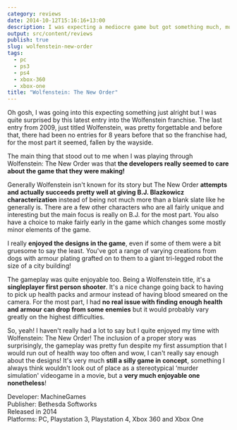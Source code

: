 ```yaml
---
category: reviews
date: 2014-10-12T15:16:16+13:00
description: I was expecting a mediocre game but got something much, much better than expected!
output: src/content/reviews
publish: true
slug: wolfenstein-new-order
tags:
  - pc
  - ps3
  - ps4
  - xbox-360
  - xbox-one
title: "Wolfenstein: The New Order"
---
```

Oh gosh, I was going into this expecting something just alright but I was quite surprised by this latest entry into the Wolfenstein franchise. The last entry from 2009, just titled Wolfenstein, was pretty forgettable and before that, there had been no entries for 8 years before that so the franchise had, for the most part it seemed, fallen by the wayside.

The main thing that stood out to me when I was playing through Wolfenstein: The New Order was that **the developers really seemed to care about the game that they were making!**

Generally Wolfenstein isn't known for its story but The New Order **attempts and actually succeeds pretty well at giving B.J. Blazkowicz characterization** instead of being not much more than a blank slate like he generally is. There are a few other characters who are all fairly unique and interesting but the main focus is really on B.J. for the most part. You also have a choice to make fairly early in the game which changes some mostly minor elements of the game.

I really **enjoyed the designs in the game**, even if some of them were a bit gruesome to say the least. You've got a range of varying creations from dogs with armour plating grafted on to them to a giant tri-legged robot the size of a city building!

The gameplay was quite enjoyable too. Being a Wolfenstein title, it's a **singleplayer first person shooter**. It's a nice change going back to having to pick up health packs and armour instead of having blood smeared on the camera. For the most part, I had **no real issue with finding enough health and armour can drop from some enemies** but it would probably vary greatly on the highest difficulties.

So, yeah! I haven't really had a lot to say but I quite enjoyed my time with Wolfenstein: The New Order! The inclusion of a proper story was surprisingly, the gameplay was pretty fun despite my first assumption that I would run out of health way too often and wow, I can't really say enough about the designs! It's very much **still a silly game in concept**, something I always think wouldn't look out of place as a stereotypical ‘murder simulation' videogame in a movie, but a **very much enjoyable one nonetheless**!

Developer: MachineGames \
Publisher: Bethesda Softworks \
Released in 2014 \
Platforms: PC, Playstation 3, Playstation 4, Xbox 360 and Xbox One
